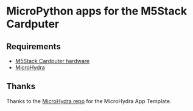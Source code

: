 # MicroPython apps for the M5Stack Cardputer

## Requirements

* [M5Stack Cardputer hardware](https://shop.m5stack.com/products/m5stack-cardputer-kit-w-m5stamps3)
* [MicroHydra](https://github.com/echo-lalia/MicroHydra)

## Thanks

Thanks to the [MicroHydra repo](https://github.com/echo-lalia/MicroHydra/) for the MicroHydra App Template.
